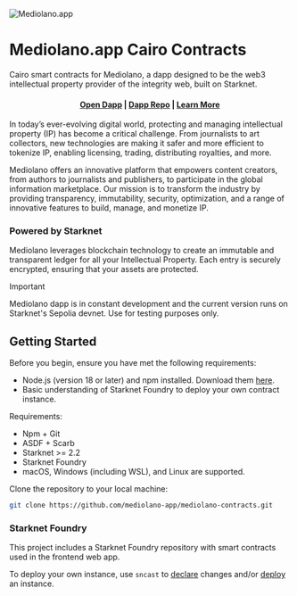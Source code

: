 ![Mediolano.app](https://mediolano.app/wp-content/uploads/2024/09/mediolano-logo-dark-1.svg)

# Mediolano.app Cairo Contracts

Cairo smart contracts for Mediolano, a dapp designed to be the web3 intellectual property provider of the integrity web, built on Starknet.

<h4 align="center">
  <a href="https://ip.mediolano.app">Open Dapp</a> | 
  <a href="https://github.com/mediolano-app/mediolano-app">Dapp Repo</a> | 
  <a href="https://mediolano.app">Learn More</a>
</h4>

In today’s ever-evolving digital world, protecting and managing intellectual property (IP) has become a critical challenge. From journalists to art collectors, new technologies are making it safer and more efficient to tokenize IP, enabling licensing, trading, distributing royalties, and more.

Mediolano offers an innovative platform that empowers content creators, from authors to journalists and publishers, to participate in the global information marketplace. Our mission is to transform the industry by providing transparency, immutability, security, optimization, and a range of innovative features to build, manage, and monetize IP.

### Powered by Starknet

Mediolano leverages blockchain technology to create an immutable and transparent ledger for all your Intellectual Property. Each entry is securely encrypted, ensuring that your assets are protected.

> [!IMPORTANT]
> Mediolano dapp is in constant development and the current version runs on Starknet's Sepolia devnet. Use for testing purposes only. 

## Getting Started

Before you begin, ensure you have met the following requirements:

* Node.js (version 18 or later) and npm installed. Download them [here](https://nodejs.org/en/download/).
* Basic understanding of Starknet Foundry to deploy your own contract instance.

Requirements:

- Npm + Git
- ASDF + Scarb
- Starknet >= 2.2
- Starknet Foundry 
- macOS, Windows (including WSL), and Linux are supported.

Clone the repository to your local machine:

```bash
git clone https://github.com/mediolano-app/mediolano-contracts.git
```

### Starknet Foundry

This project includes a Starknet Foundry repository with smart contracts used in the frontend web app.

To deploy your own instance, use `sncast` to [declare](https://foundry-rs.github.io/starknet-foundry/starknet/declare.html) changes and/or [deploy](https://foundry-rs.github.io/starknet-foundry/starknet/deploy.html) an instance.
